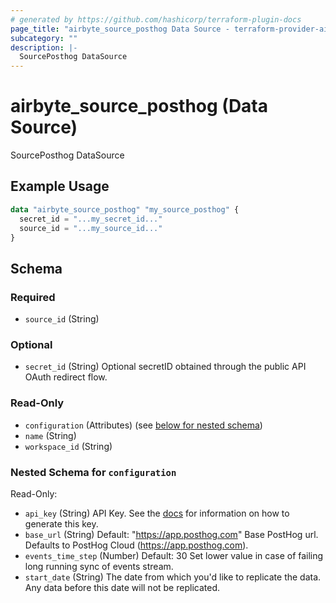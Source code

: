 ```yaml
---
# generated by https://github.com/hashicorp/terraform-plugin-docs
page_title: "airbyte_source_posthog Data Source - terraform-provider-airbyte"
subcategory: ""
description: |-
  SourcePosthog DataSource
---
```


# airbyte_source_posthog (Data Source)

SourcePosthog DataSource

## Example Usage

```terraform
data "airbyte_source_posthog" "my_source_posthog" {
  secret_id = "...my_secret_id..."
  source_id = "...my_source_id..."
}
```

<!-- schema generated by tfplugindocs -->
## Schema

### Required

- `source_id` (String)

### Optional

- `secret_id` (String) Optional secretID obtained through the public API OAuth redirect flow.

### Read-Only

- `configuration` (Attributes) (see [below for nested schema](#nestedatt--configuration))
- `name` (String)
- `workspace_id` (String)

<a id="nestedatt--configuration"></a>
### Nested Schema for `configuration`

Read-Only:

- `api_key` (String) API Key. See the <a href="https://docs.airbyte.com/integrations/sources/posthog">docs</a> for information on how to generate this key.
- `base_url` (String) Default: "https://app.posthog.com"
Base PostHog url. Defaults to PostHog Cloud (https://app.posthog.com).
- `events_time_step` (Number) Default: 30
Set lower value in case of failing long running sync of events stream.
- `start_date` (String) The date from which you'd like to replicate the data. Any data before this date will not be replicated.


